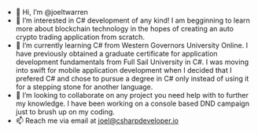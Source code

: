 - 👋 Hi, I’m @joeltwarren
- 👀 I’m interested in C# development of any kind! I am begginning to learn more about blockchain technology in the hopes of creating an auto crypto trading application from scratch.
- 🌱 I’m currently learning C# from Western Governors University Online. I have previously obtained a graduate certificate for application development fundamentals from Full Sail University in C#. I was moving into swift for mobile application development when I decided that I prefered C# and chose to pursue a degree in C# only instead of using it for a stepping stone for another language.
- 💞️ I’m looking to collaborate on any project you need help with to further my knowledge. I have been working on a console based DND campaign just to brush up on my coding. 
- 📫 Reach me via email at joel@csharpdeveloper.io

<!---
joeltwarren/joeltwarren is a ✨ special ✨ repository because its `README.md` (this file) appears on your GitHub profile.
You can click the Preview link to take a look at your changes.
--->
